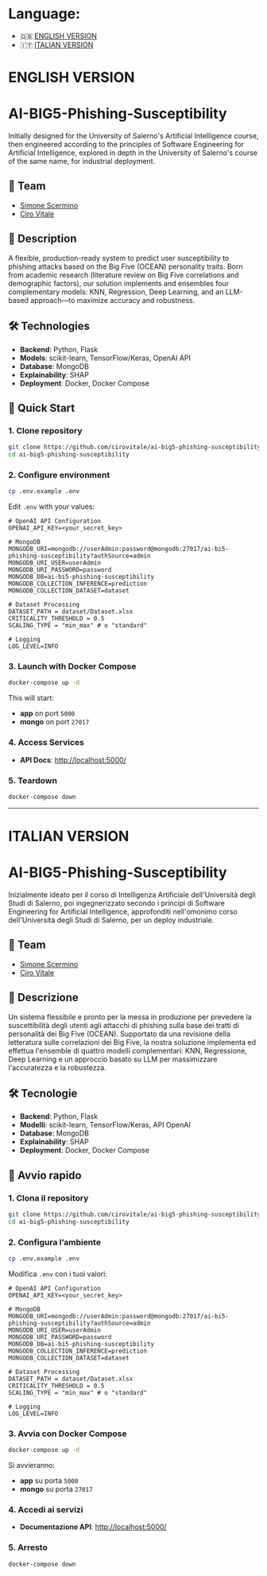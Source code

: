 # Language:
- 🇬🇧 [ENGLISH VERSION](#english-version)
- 🇮🇹 [ITALIAN VERSION](#italian-version)

# ENGLISH VERSION

# AI-BIG5-Phishing-Susceptibility 
Initially designed for the University of Salerno's Artificial Intelligence course, then engineered according to the principles of Software Engineering for Artificial Intelligence, explored in depth in the University of Salerno's course of the same name, for industrial deployment.

## 👥 Team
- [Simone Scermino](https://github.com/Hikki00)
- [Ciro Vitale](https://github.com/cirovitale)

## 📝 Description
A flexible, production-ready system to predict user susceptibility to phishing attacks based on the Big Five (OCEAN) personality traits. Born from academic research (literature review on Big Five correlations and demographic factors), our solution implements and ensembles four complementary models: KNN, Regression, Deep Learning, and an LLM-based approach—to maximize accuracy and robustness.

## 🛠️ Technologies
- **Backend**: Python, Flask
- **Models**: scikit-learn, TensorFlow/Keras, OpenAI API
- **Database**: MongoDB
- **Explainability**: SHAP
- **Deployment**: Docker, Docker Compose

## 🚀 Quick Start

### 1. Clone repository
```bash
git clone https://github.com/cirovitale/ai-big5-phishing-susceptibility.git
cd ai-big5-phishing-susceptibility
````

### 2. Configure environment

```bash
cp .env.example .env
```

Edit `.env` with your values:

```dotenv
# OpenAI API Configuration
OPENAI_API_KEY=<your_secret_key>

# MongoDB
MONGODB_URI=mongodb://userAdmin:password@mongodb:27017/ai-bi5-phishing-susceptibility?authSource=admin
MONGODB_URI_USER=userAdmin
MONGODB_URI_PASSWORD=password
MONGODB_DB=ai-bi5-phishing-susceptibility
MONGODB_COLLECTION_INFERENCE=prediction
MONGODB_COLLECTION_DATASET=dataset

# Dataset Processing
DATASET_PATH = dataset/Dataset.xlsx
CRITICALITY_THRESHOLD = 0.5
SCALING_TYPE = "min_max" # o "standard"

# Logging
LOG_LEVEL=INFO
```

### 3. Launch with Docker Compose

```bash
docker-compose up -d
```

This will start:

* **app** on port `5000`
* **mongo** on port `27017`

### 4. Access Services

* **API Docs**: [http://localhost:5000/](http://localhost:5000/)

### 5. Teardown

```bash
docker-compose down
```

---

# ITALIAN VERSION

# AI-BIG5-Phishing-Susceptibility

Inizialmente ideato per il corso di Intelligenza Artificiale dell'Università degli Studi di Salerno, poi ingegnerizzato secondo i principi di Software Engineering for Artificial Intelligence, approfonditi nell'omonimo corso dell'Università degli Studi di Salerno, per un deploy industriale.

## 👥 Team

* [Simone Scermino](https://github.com/Hikki00)
* [Ciro Vitale](https://github.com/cirovitale)

## 📝 Descrizione

Un sistema flessibile e pronto per la messa in produzione per prevedere la suscettibilità degli utenti agli attacchi di phishing sulla base dei tratti di personalità dei Big Five (OCEAN). Supportato da una revisione della letteratura sulle correlazioni dei Big Five, la nostra soluzione implementa ed effettua l'ensemble di quattro modelli complementari: KNN, Regressione, Deep Learning e un approccio basato su LLM per massimizzare l'accuratezza e la robustezza.

## 🛠️ Tecnologie

* **Backend**: Python, Flask
* **Modelli**: scikit-learn, TensorFlow/Keras, API OpenAI
* **Database**: MongoDB
* **Explainability**: SHAP
* **Deployment**: Docker, Docker Compose

## 🚀 Avvio rapido

### 1. Clona il repository

```bash
git clone https://github.com/cirovitale/ai-big5-phishing-susceptibility.git
cd ai-big5-phishing-susceptibility
```

### 2. Configura l’ambiente

```bash
cp .env.example .env
```

Modifica `.env` con i tuoi valori:

```dotenv
# OpenAI API Configuration
OPENAI_API_KEY=<your_secret_key>

# MongoDB
MONGODB_URI=mongodb://userAdmin:password@mongodb:27017/ai-bi5-phishing-susceptibility?authSource=admin
MONGODB_URI_USER=userAdmin
MONGODB_URI_PASSWORD=password
MONGODB_DB=ai-bi5-phishing-susceptibility
MONGODB_COLLECTION_INFERENCE=prediction
MONGODB_COLLECTION_DATASET=dataset

# Dataset Processing
DATASET_PATH = dataset/Dataset.xlsx
CRITICALITY_THRESHOLD = 0.5
SCALING_TYPE = "min_max" # o "standard"

# Logging
LOG_LEVEL=INFO
```

### 3. Avvia con Docker Compose

```bash
docker-compose up -d
```

Si avvieranno:

* **app** su porta `5000`
* **mongo** su porta `27017`

### 4. Accedi ai servizi

* **Documentazione API**: [http://localhost:5000/](http://localhost:5000/)


### 5. Arresto

```bash
docker-compose down
```
